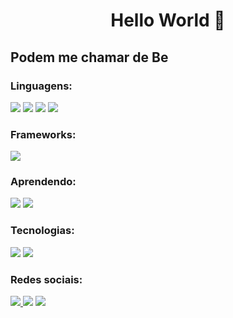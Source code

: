 <h1 align="center">Hello World 👋</h1>
<h2>Podem me chamar de Be</h2>

<h3 align="left">Linguagens:</h3>
<p align="left">
  <img src= https://img.shields.io/badge/c-%2300599C.svg?style=for-the-badge&logo=c&logoColor=white />
  <img src=https://img.shields.io/badge/javascript-%23323330.svg?style=for-the-badge&logo=javascript&logoColor=%23F7DF1E. />
  <img src=https://img.shields.io/badge/html5-%23E34F26.svg?style=for-the-badge&logo=html5&logoColor=white />
  <img src=https://img.shields.io/badge/css3-%231572B6.svg?style=for-the-badge&logo=css3&logoColor=white />
</p>

<h3 align="left">Frameworks:</h3>
<p align="left">
  <img src=https://img.shields.io/badge/react-%2320232a.svg?style=for-the-badge&logo=react&logoColor=%2361DAFB />
</p>

<h3 align="left">Aprendendo:</h3>
<p align="left">
  <img src=https://img.shields.io/badge/python-%2314354C.svg?style=for-the-badge&logo=python&logoColor=white />
  <img src=https://img.shields.io/badge/c%23-%23239120.svg?style=for-the-badge&logo=c-sharp&logoColor=white?style=for-the-badge&logo=python&logoColor=white />
</p>

<h3 align="left">Tecnologias:</h3>
<p align="left">
  <img src=https://img.shields.io/badge/github-%23121011.svg?style=for-the-badge&logo=github&logoColor=white=for-the-badge&logo=python&logoColor=white />
  <img src=https://img.shields.io/badge/gitlab-%23181717.svg?style=for-the-badge&logo=gitlab&logoColor=white?style=for-the-badge&logo=github&logoColor=white=for-the-badge&logo=python&logoColor=white />
</p>

<h3 align="left">Redes sociais:</h3>
<p align="left">
  <a href="https://www.linkedin.com/in/bernardo-cavanellas?lipi=urn%3Ali%3Apage%3Ad_flagship3_profile_view_base_contact_details%3BwfbqtvUoRACUbgGEV%2BGRLQ%3D%3D"><img src=https://img.shields.io/badge/linkedin-%230077B5.svg?style=for-the-badge&logo=linkedin&logoColor=white"/> <a/>
  <img src=https://img.shields.io/badge/Gmail-D14836?style=for-the-badge&logo=gmail&logoColor=white href="be.cavanellas@gmail.com"/>
  <a href="https://www.instagram.com/be_cb/"> <img src="https://img.shields.io/badge/be_cb-%23E4405F.svg?style=for-the-badge&logo=Instagram&logoColor=white"/>   </a>
</p>


<!--
**bernardobiondini/bernardobiondini** is a ✨ _special_ ✨ repository because its `README.md` (this file) appears on your GitHub profile.

Here are some ideas to get you started:

- 🔭 I’m currently working on ...
- 🌱 I’m currently learning ...
- 👯 I’m looking to collaborate on ...
- 🤔 I’m looking for help with ...
- 💬 Ask me about ...
- 📫 How to reach me: ...
- 😄 Pronouns: ...
- ⚡ Fun fact: ...
-->
